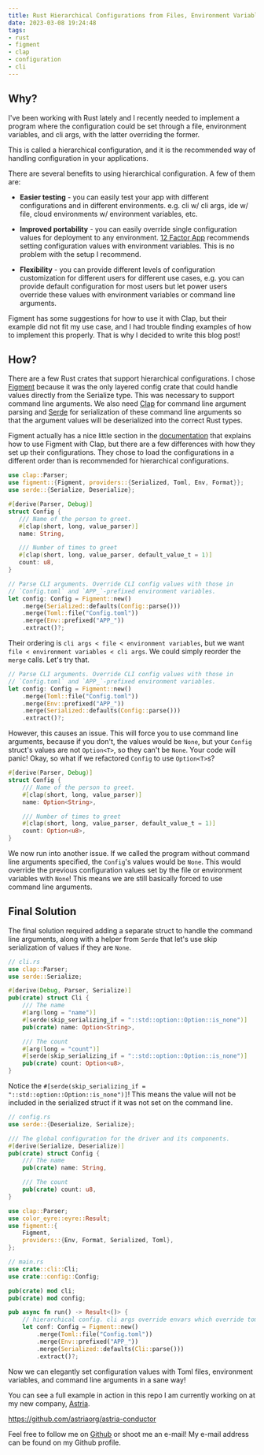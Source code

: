 ```yaml
---
title: Rust Hierarchical Configurations from Files, Environment Variables, and CLI Args with Figment and Clap.
date: 2023-03-08 19:24:48
tags:
- rust
- figment
- clap
- configuration
- cli
---
```


## Why?

I've been working with Rust lately and I recently needed to implement a program where the configuration could be set through a file, environment variables, and cli args, with the latter overriding the former.

This is called a hierarchical configuration, and it is the recommended way of handling configuration in your applications.

There are several benefits to using hierarchical configuration. A few of them are:

* **Easier testing** - you can easily test your app with different configurations and in different environments. e.g. cli w/ cli args, ide w/ file, cloud environments w/ environment variables, etc.

* **Improved portability** - you can easily override single configuration values for deployment to any environment. [12 Factor App](https://12factor.net/) recommends setting configuration values with environment variables. This is no problem with the setup I recommend.

* **Flexibility** - you can provide different levels of configuration customization for different users for different use cases, e.g. you can provide default configuration for most users but let power users override these values with environment variables or command line arguments.


Figment has some suggestions for how to use it with Clap, but their example did not fit my use case, and I had trouble finding examples of how to implement this properly. That is why I decided to write this blog post!


## How?

There are a few Rust crates that support hierarchical configurations. I chose [Figment](https://crates.io/crates/figment) because it was the only layered config crate that could handle values directly from the Serialize type. This was necessary to support command line arguments. We also need [Clap](https://crates.io/crates/clap) for command line argument parsing and [Serde](https://crates.io/crates/serde) for serialization of these command line arguments so that the argument values will be deserialized into the correct Rust types.

Figment actually has a nice little section in the [documentation](https://docs.rs/figment/0.10.8/figment/#for-cli-application-authors) that explains how to use Figment with Clap, but there are a few differences with how they set up their configurations. They chose to load the configurations in a different order than is recommended for hierarchical configurations.

```rust
use clap::Parser;
use figment::{Figment, providers::{Serialized, Toml, Env, Format}};
use serde::{Serialize, Deserialize};

#[derive(Parser, Debug)]
struct Config {
   /// Name of the person to greet.
   #[clap(short, long, value_parser)]
   name: String,

   /// Number of times to greet
   #[clap(short, long, value_parser, default_value_t = 1)]
   count: u8,
}

// Parse CLI arguments. Override CLI config values with those in
// `Config.toml` and `APP_`-prefixed environment variables.
let config: Config = Figment::new()
    .merge(Serialized::defaults(Config::parse()))
    .merge(Toml::file("Config.toml"))
    .merge(Env::prefixed("APP_"))
    .extract()?;
```

Their ordering is `cli args < file < environment variables`, but we want `file < environment variables < cli args`. We could simply reorder the `merge` calls. Let's try that.

```rust
// Parse CLI arguments. Override CLI config values with those in
// `Config.toml` and `APP_`-prefixed environment variables.
let config: Config = Figment::new()
    .merge(Toml::file("Config.toml"))
    .merge(Env::prefixed("APP_"))
    .merge(Serialized::defaults(Config::parse()))
    .extract()?;
```

However, this causes an issue. This will force you to use command line arguments, because if you don't, the values would be `None`, but your `Config` struct's values are not `Option<T>`, so they can't be `None`. Your code will panic! Okay, so what if we refactored `Config` to use `Option<T>`s?

```rust
#[derive(Parser, Debug)]
struct Config {
    /// Name of the person to greet.
    #[clap(short, long, value_parser)]
    name: Option<String>,

    /// Number of times to greet
    #[clap(short, long, value_parser, default_value_t = 1)]
    count: Option<u8>,
}
```

We now run into another issue. If we called the program without command line arguments specified, the `Config`'s values would be `None`. This would override the previous configuration values set by the file or environment variables with `None`! This means we are still basically forced to use command line arguments.

## Final Solution

The final solution required adding a separate struct to handle the command line arguments, along with a helper from `Serde` that let's use skip serialization of values if they are `None`.

```rust
// cli.rs
use clap::Parser;
use serde::Serialize;

#[derive(Debug, Parser, Serialize)]
pub(crate) struct Cli {
    /// The name 
    #[arg(long = "name")]
    #[serde(skip_serializing_if = "::std::option::Option::is_none")]
    pub(crate) name: Option<String>,

    /// The count
    #[arg(long = "count")]
    #[serde(skip_serializing_if = "::std::option::Option::is_none")]
    pub(crate) count: Option<u8>,
}
```

Notice the `#[serde(skip_serializing_if = "::std::option::Option::is_none")]`! This means the value will not be included in the serialized struct if it was not set on the command line.

```rust
// config.rs
use serde::{Deserialize, Serialize};

/// The global configuration for the driver and its components.
#[derive(Serialize, Deserialize)]
pub(crate) struct Config {
    /// The name
    pub(crate) name: String,

    /// The count
    pub(crate) count: u8,
}

```

```rust
use clap::Parser;
use color_eyre::eyre::Result;
use figment::{
    Figment,
    providers::{Env, Format, Serialized, Toml},
};

// main.rs
use crate::cli::Cli;
use crate::config::Config;

pub(crate) mod cli;
pub(crate) mod config;

pub async fn run() -> Result<()> {
    // hierarchical config. cli args override envars which override toml config values
    let conf: Config = Figment::new()
        .merge(Toml::file("Config.toml"))
        .merge(Env::prefixed("APP_"))
        .merge(Serialized::defaults(Cli::parse()))
        .extract()?;
```

Now we can elegantly set configuration values with Toml files, environment variables, and command line arguments in a sane way!

You can see a full example in action in this repo I am currently working on at my new company, [Astria](https://astria.org/).

https://github.com/astriaorg/astria-conductor

Feel free to follow me on [Github](https://github.com/steezeburger) or shoot me an e-mail! My e-mail address can be found on my Github profile.
